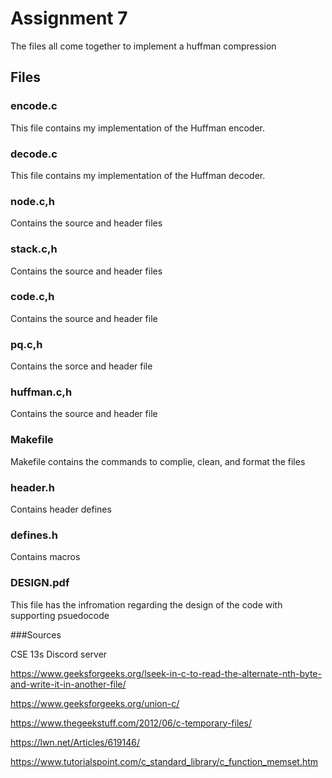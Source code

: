 # Assignment 7

The files all come together to implement a huffman compression

## Files

### encode.c

This file contains my implementation of the Huffman encoder.

### decode.c

This file contains my implementation of the Huffman decoder.

### node.c,h

Contains the source and header files 

### stack.c,h

Contains the source and header files 

### code.c,h

Contains the source and header file 

### pq.c,h

Contains the sorce and header file 

### huffman.c,h

Contains the source and header file 

### Makefile

Makefile contains the commands to complie, clean, and format the files

### header.h

Contains header defines

### defines.h

Contains macros

### DESIGN.pdf

This file has the infromation regarding the design of the code with supporting psuedocode 

###Sources

CSE 13s Discord server

https://www.geeksforgeeks.org/lseek-in-c-to-read-the-alternate-nth-byte-and-write-it-in-another-file/

https://www.geeksforgeeks.org/union-c/

https://www.thegeekstuff.com/2012/06/c-temporary-files/

https://lwn.net/Articles/619146/

https://www.tutorialspoint.com/c_standard_library/c_function_memset.htm




